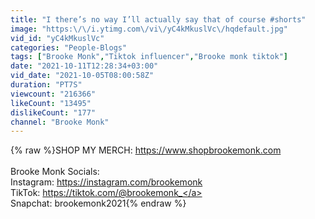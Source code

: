 ```yaml
---
title: "I there’s no way I’ll actually say that of course #shorts"
image: "https:\/\/i.ytimg.com\/vi\/yC4kMkuslVc\/hqdefault.jpg"
vid_id: "yC4kMkuslVc"
categories: "People-Blogs"
tags: ["Brooke Monk","Tiktok influencer","Brooke monk tiktok"]
date: "2021-10-11T12:28:34+03:00"
vid_date: "2021-10-05T08:00:58Z"
duration: "PT7S"
viewcount: "216366"
likeCount: "13495"
dislikeCount: "177"
channel: "Brooke Monk"
---
```

{% raw %}SHOP MY MERCH: <a rel="nofollow" target="blank" href="https://www.shopbrookemonk.com">https://www.shopbrookemonk.com</a><br /><br />Brooke Monk Socials:<br />Instagram: <a rel="nofollow" target="blank" href="https://instagram.com/brookemonk">https://instagram.com/brookemonk</a><br />TikTok: <a rel="nofollow" target="blank" href="https://tiktok.com/@brookemonk_">https://tiktok.com/@brookemonk_</a><br />Snapchat: brookemonk2021{% endraw %}

